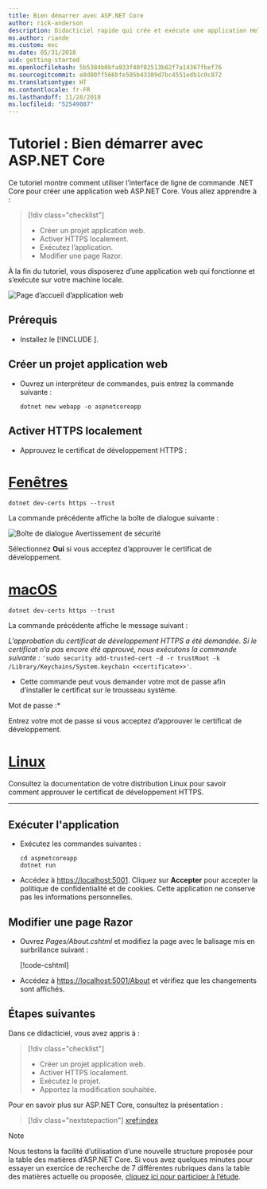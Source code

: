```yaml
---
title: Bien démarrer avec ASP.NET Core
author: rick-anderson
description: Didacticiel rapide qui crée et exécute une application Hello World simple à l’aide d’ASP.NET Core.
ms.author: riande
ms.custom: mvc
ms.date: 05/31/2018
uid: getting-started
ms.openlocfilehash: 5b5384b0bfa933f40f82513b02f7a14367fbef76
ms.sourcegitcommit: e8d80ff566bfe505b43389d7bc4551edb1c0c872
ms.translationtype: HT
ms.contentlocale: fr-FR
ms.lasthandoff: 11/28/2018
ms.locfileid: "52549087"
---
```

# <a name="tutorial-get-started-with-aspnet-core"></a>Tutoriel : Bien démarrer avec ASP.NET Core

Ce tutoriel montre comment utiliser l’interface de ligne de commande .NET Core pour créer une application web ASP.NET Core. Vous allez apprendre à :

> [!div class="checklist"]
> * Créer un projet application web.
> * Activer HTTPS localement.
> * Exécutez l’application.
> * Modifier une page Razor.

À la fin du tutoriel, vous disposerez d’une application web qui fonctionne et s’exécute sur votre machine locale.

![Page d’accueil d’application web](_static/home-page.png)


## <a name="prerequisites"></a>Prérequis

* Installez le [!INCLUDE [](~/includes/2.1-SDK.md)].

## <a name="create-a-web-app-project"></a>Créer un projet application web

* Ouvrez un interpréteur de commandes, puis entrez la commande suivante :

   ```console
   dotnet new webapp -o aspnetcoreapp
   ```

## <a name="enable-local-https"></a>Activer HTTPS localement

* Approuvez le certificat de développement HTTPS :

# <a name="windowstabwindows"></a>[Fenêtres](#tab/windows)

  ```console
  dotnet dev-certs https --trust
  ```

  La commande précédente affiche la boîte de dialogue suivante :

  ![Boîte de dialogue Avertissement de sécurité](_static/cert.png)

  Sélectionnez **Oui** si vous acceptez d’approuver le certificat de développement.

# <a name="macostabmacos"></a>[macOS](#tab/macos)

  ```console
  dotnet dev-certs https --trust
  ```

  La commande précédente affiche le message suivant :

  *L’approbation du certificat de développement HTTPS a été demandée. Si le certificat n’a pas encore été approuvé, nous exécutons la commande suivante :* `'sudo security add-trusted-cert -d -r trustRoot -k /Library/Keychains/System.keychain <<certificate>>'`.  
  * Cette commande peut vous demander votre mot de passe afin d’installer le certificat sur le trousseau système.
  
  Mot de passe :*

  Entrez votre mot de passe si vous acceptez d’approuver le certificat de développement.

# <a name="linuxtablinux"></a>[Linux](#tab/linux)

  Consultez la documentation de votre distribution Linux pour savoir comment approuver le certificat de développement HTTPS.
   
---

## <a name="run-the-app"></a>Exécuter l'application

* Exécutez les commandes suivantes :

   ```console
   cd aspnetcoreapp
   dotnet run
   ```

* Accédez à [https://localhost:5001](https://localhost:5001). Cliquez sur **Accepter** pour accepter la politique de confidentialité et de cookies. Cette application ne conserve pas les informations personnelles.

## <a name="edit-a-razor-page"></a>Modifier une page Razor

* Ouvrez *Pages/About.cshtml* et modifiez la page avec le balisage mis en surbrillance suivant :

   [!code-cshtml[](sample/getting-started/about.cshtml?highlight=9)]

* Accédez à [https://localhost:5001/About](https://localhost:5001/About) et vérifiez que les changements sont affichés.

## <a name="next-steps"></a>Étapes suivantes

Dans ce didacticiel, vous avez appris à :

> [!div class="checklist"]
> * Créer un projet application web.
> * Activer HTTPS localement.
> * Exécutez le projet.
> * Apportez la modification souhaitée.

Pour en savoir plus sur ASP.NET Core, consultez la présentation :

> [!div class="nextstepaction"]
> <xref:index>



> [!NOTE]
> Nous testons la facilité d’utilisation d’une nouvelle structure proposée pour la table des matières d’ASP.NET Core.  Si vous avez quelques minutes pour essayer un exercice de recherche de 7 différentes rubriques dans la table des matières actuelle ou proposée, [cliquez ici pour participer à l’étude](https://dpk4xbh5.optimalworkshop.com/treejack/rps16hd5).